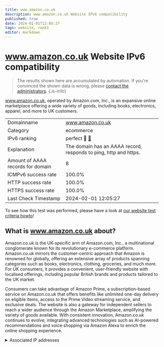 ```yaml
---
title: www.amazon.co.uk
description: www.amazon.co.uk Website IPv6 compatibility
published: true
date: 2024-02-01T12:05:27
tags: website, rank1
editor: markdown
---
```


# www.amazon.co.uk Website IPv6 compatibility

> The results shown here are accumulated by automation. If you're convinced the shown data is wrong, please [contact the administrators](/howto/chat). 
{.is-info}

www.amazon.co.uk, operated by Amazon.com, Inc., is an expansive online marketplace offering a wide variety of goods, including books, electronics, apparel, and more to UK customers.


|   |   |
| - | - |
| Domainname | www.amazon.co.uk
| Category | ecommerce |
| IPv6 ranking | perfect :1st_place_medal: [🔗](/howto/ranking) |
| Explanation | The domain has an AAAA record, responds to ping, http and https. |
| Amount of AAAA records for domain | 8 |
| ICMPv6 success rate | 100.0%|
| HTTP success rate | 100.0% |
| HTTPS success rate | 100.0% |
| Last Check Timestamp | 2024-02-01 12:05:27 |

To see how this test was performed, please have a look at [our website test criteria howto](/howto/testcriteria/website)!


## What is www.amazon.co.uk about?
Amazon.co.uk is the UK-specific arm of Amazon.com, Inc., a multinational conglomerate known for its revolutionary e-commerce platform. Amazon.co.uk mirrors the customer-centric approach that Amazon is renowned for globally, offering an extensive array of products spanning categories such as books, electronics, clothing, groceries, and much more. For UK consumers, it provides a convenient, user-friendly website with localised offerings, including popular British brands and products tailored to the UK market.

Consumers can take advantage of Amazon Prime, a subscription-based service on Amazon.co.uk that offers benefits like unlimited one-day delivery on eligible items, access to the Prime Video streaming service, and exclusive deals. The website is also a gateway for independent sellers to reach a wider audience through the Amazon Marketplace, amplifying the variety of goods available. With consistent innovation, Amazon.co.uk continues to evolve, integrating advanced technologies such as AI-powered recommendations and voice shopping via Amazon Alexa to enrich the online shopping experience.



<details>
<summary>Associated IP addresses</summary>

2600:9000:224a:e600:15:c9dc:593:6781

2600:9000:224a:3600:15:c9dc:593:6781

2600:9000:224a:7600:15:c9dc:593:6781

2600:9000:224a:b800:15:c9dc:593:6781

2600:9000:224a:9a00:15:c9dc:593:6781

2600:9000:224a:a200:15:c9dc:593:6781

2600:9000:224a:bc00:15:c9dc:593:6781

2600:9000:224a:ee00:15:c9dc:593:6781

</details>
